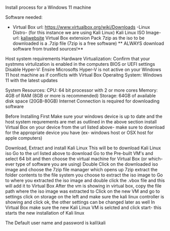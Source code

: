 Install process for a Windows 11 machine 


Software needed: 
- Virtual Box 
url: https://www.virtualbox.org/wiki/Downloads 
-Linux Distro- (for this instance we are using Kali Linux)
Kali Linux ISO Image- url: [kaliwebsite](https://www.kali.org/get-kali/)
Virtual Box extension Pack 
7zip as the iso to be downloaded is a .7zip file (7zip is a free software)
** ALWAYS download software from trusted sources!**


Host system requirements 
Hardware Virtualization: Confirm that your systmms virtulization is enabled in the computers BIOS or UEFI settings 
Disable Hyper-V: Ensire Microsofts Hyper-V is not active on your Windows 11 host machine as if conflicts with Virtual Box 
Operaitng System: Windows 11 with the latest updates 

System Resources: 
CPU: 64 bit processor with 2 or more cores
Memory: 4GB of RAM (8GB or more is recommended)
Storage: 64GB of available disk space (20GB-80GB)
Internet Connection is required for downloading software 


Before Installing 
First Make sure your windows device is up to date and the host system requrements are met as outlined in the above section 
install Virtual Box on your device from the url listed above- make sure to download for the appropriate device you have (ex- windows host or OSX host for apple computers)

Download, Extract and install Kali Linux 
This will be to download Kali Linux iso 
Go to the url listed above to download 
Go to the Pre-built VM's and select 64 bit and then choose the virtual machine for Virtual Box (or which-ever type of software you are using)
Double Click on the downloaded iso image and choose the 7zip file manager which opens up 7zip
extract the folder contents to the file system you choose to extract the iso image to
Go to where you extracted the iso image and double click the .vbox file and this will add it to Virtual Box 
After the vm is showing in virtual box, copy the file path where the iso image was extracted to 
Click on the new VM and go to settings click on storage on the left and make sure the kali linux controller is showing and click ok, the other settings can be changed later as well 
In Virtual Box make sure the new Kali Linux VM is selcted and click start- this starts  the new installation of Kali linux

The Default user name and password is kali\kali 

